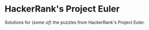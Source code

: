 # HackerRank's Project Euler
Solutions for (*some of*) the puzzles from HackerRank's Project Euler.
 
